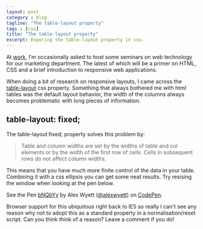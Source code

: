 ```yaml
---
layout: post
category : blog
tagline: "The table-layout property"
tags : [css]
title: "The table-layout property"
excerpt: Exporing the table-layout property in css.
---
```


At <a href="http://www.originalcottages.co.uk" rel="nofollow">work</a>, I'm occasionally asked to host some seminars on web technology for our marketing department.  The latest of which will be a primer on HTML, CSS and a brief introduction to responsive web applications.

When doing a bit of research on responsive layouts, I came across the <a href="https://developer.mozilla.org/en-US/docs/Web/CSS/table-layout" rel="nofollow">table-layout</a> css property.  Something that always bothered me with html tables was the default layout behavior, the width of the columns always becomes problematic with long pieces of information.

## table-layout: fixed;

The table-layout:fixed; property solves this problem by:

<blockquote>
Table and column widths are set by the widths of table and col elements or by the width of the first row of cells. Cells in subsequent rows do not affect column widths.
</blockquote>

This means that you have much more finite control of the data in your table.  Combining it with a css ellipsis you can get some neat results. Try resising the window when looking at the pen below.

<p data-height="225" data-theme-id="0" data-slug-hash="bNQbYy" data-default-tab="result" data-user="alexwyett" class='codepen'>See the Pen <a href='http://codepen.io/alexwyett/pen/bNQbYy/'>bNQbYy</a> by Alex Wyett (<a href='http://codepen.io/alexwyett'>@alexwyett</a>) on <a href='http://codepen.io'>CodePen</a>.</p>
<script async src="//assets.codepen.io/assets/embed/ei.js"></script>

Browser support for this ubiquitous right back to IE5 so really I can't see any reason why not to adopt this as a standard property in a normalisation/reset script.  Can you think think of a reason? Leave a comment if you do!
